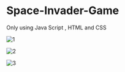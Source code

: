 # Space-Invader-Game
Only using Java Script , HTML and CSS


![1](https://user-images.githubusercontent.com/100038306/226723841-f990951a-3b64-4d49-a5d8-acea2f5058ee.JPG)

![2](https://user-images.githubusercontent.com/100038306/226723939-4b521ca8-ecdd-4958-b59f-b5078f91f106.JPG)


![3](https://user-images.githubusercontent.com/100038306/226723981-873a30f9-f2d4-4035-9f5f-a8ea281286ef.JPG)
